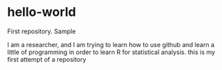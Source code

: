 # hello-world
First repository. Sample

I am a researcher, and I am trying to learn how to use github and learn a little of programming in order to learn R for statistical analysis. 
this is my first attempt of a repository 
